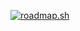 <a href="https://roadmap.sh"><img src="https://roadmap.sh/card/wide/669004e7600e4dccf24204a5?variant=dark" alt="roadmap.sh"/></a>

